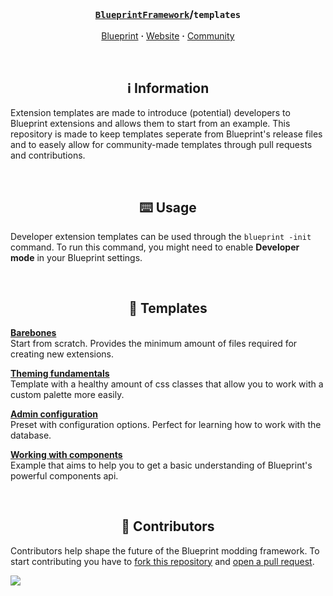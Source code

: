 <!-- Header -->
<br/><h3 align="center"><a href="https://github.com/BlueprintFramework"><code>BlueprintFramework</code></a>/<code>templates</code></h3>
<p align="center">
  <a href="https://github.com/BlueprintFramework/main">Blueprint</a> <b>·</b>
  <a href="https://blueprint.zip">Website</a> <b>·</b>
  <a href="https://discord.gg/CUwHwv6xRe">Community</a>
</p>



<!-- Information -->
<br/><h2 align="center">ℹ️ Information</h2>

Extension templates are made to introduce (potential) developers to Blueprint extensions and allows them to start from an example. This repository is made to keep templates seperate from Blueprint's release files and to easely allow for community-made templates through pull requests and contributions.



<!-- Usage -->
<br/><h2 align="center">⌨️ Usage</h2>

Developer extension templates can be used through the `blueprint -init` command. To run this command, you might need to enable **Developer mode** in your Blueprint settings.



<!-- Templates -->
<br/><h2 align="center">📘 Templates</h2>

**[Barebones](https://github.com/BlueprintFramework/templates/tree/main/0)**\
Start from scratch. Provides the minimum amount of files required for creating new extensions.

**[Theming fundamentals](https://github.com/BlueprintFramework/templates/tree/main/1)**\
Template with a healthy amount of css classes that allow you to work with a custom palette more easily.

**[Admin configuration](https://github.com/BlueprintFramework/templates/tree/main/2)**\
Preset with configuration options. Perfect for learning how to work with the database.

**[Working with components](https://github.com/BlueprintFramework/templates/tree/main/3)**\
Example that aims to help you to get a basic understanding of Blueprint's powerful components api.



<!-- Contributors -->
<br/><h2 align="center">👥 Contributors</h2>

Contributors help shape the future of the Blueprint modding framework. To start contributing you have to [fork this repository](https://github.com/blueprintFramework/templates/fork) and [open a pull request](https://github.com/BlueprintFramework/templates/compare).

<a href="https://github.com/BlueprintFramework/templates/graphs/contributors">
  <img src="https://contrib.rocks/image?repo=BlueprintFramework/templates" />
</a>
